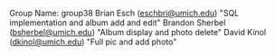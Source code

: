 Group Name: group38
Brian Esch (eschbri@umich.edu) "SQL implementation and album add and edit"
Brandon Sherbel (bsherbel@umich.edu) "Album display and photo delete"
David Kinol (dkinol@umich.edu) "Full pic and add photo"

